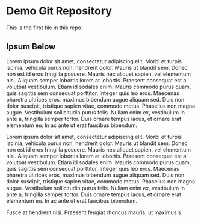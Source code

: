 # Demo Git Repository

This is the first file in this repo.


## Ipsum Below

Lorem ipsum dolor sit amet, consectetur adipiscing elit. Morbi et turpis lacinia, vehicula purus non, hendrerit dolor. Mauris ut blandit sem. Donec non est id eros fringilla posuere. Mauris nec aliquet sapien, vel elementum nisi. Aliquam semper lobortis lorem at lobortis. Praesent consequat est a volutpat vestibulum. Etiam id sodales enim. Mauris commodo purus quam, quis sagittis sem consequat porttitor. Integer quis leo eros. Maecenas pharetra ultrices eros, maximus bibendum augue aliquam sed. Duis non dolor suscipit, tristique sapien vitae, commodo metus. Phasellus non magna augue. Vestibulum sollicitudin purus felis. Nullam enim ex, vestibulum in ante a, fringilla semper tortor. Duis ornare tempus lacus, et ornare erat elementum eu. In ac ante ut erat faucibus bibendum.

Lorem ipsum dolor sit amet, consectetur adipiscing elit. Morbi et turpis lacinia, vehicula purus non, hendrerit dolor. Mauris ut blandit sem. Donec non est id eros fringilla posuere. Mauris nec aliquet sapien, vel elementum nisi. Aliquam semper lobortis lorem at lobortis. Praesent consequat est a volutpat vestibulum. Etiam id sodales enim. Mauris commodo purus quam, quis sagittis sem consequat porttitor. Integer quis leo eros. Maecenas pharetra ultrices eros, maximus bibendum augue aliquam sed. Duis non dolor suscipit, tristique sapien vitae, commodo metus. Phasellus non magna augue. Vestibulum sollicitudin purus felis. Nullam enim ex, vestibulum in ante a, fringilla semper tortor. Duis ornare tempus lacus, et ornare erat elementum eu. In ac ante ut erat faucibus bibendum.

Fusce at hendrerit nisi. Praesent feugiat rhoncus mauris, ut maximus s